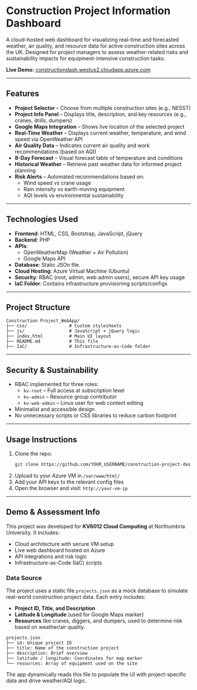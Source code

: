 # Construction Project Information Dashboard

A cloud-hosted web dashboard for visualizing real-time and forecasted weather, air quality, and resource data for active construction sites across the UK. Designed for project managers to assess weather-related risks and sustainability impacts for equipment-intensive construction tasks.

**Live Demo:** [constructiondash.westus2.cloudapp.azure.com](https://constructiondash.westus2.cloudapp.azure.com/)

---

## Features

- **Project Selector** – Choose from multiple construction sites (e.g., NESST)
- **Project Info Panel** – Displays title, description, and key resources (e.g., cranes, drills, dumpers)
- **Google Maps Integration** – Shows live location of the selected project
- **Real-Time Weather** – Displays current weather, temperature, and wind speed via OpenWeather API
- **Air Quality Data** – Indicates current air quality and work recommendations (based on AQI)
- **8-Day Forecast** – Visual forecast table of temperature and conditions
- **Historical Weather** – Retrieve past weather data for informed project planning
- **Risk Alerts** – Automated recommendations based on:
  - Wind speed vs crane usage
  - Rain intensity vs earth-moving equipment
  - AQI levels vs environmental sustainability

---

## Technologies Used

- **Frontend**: HTML, CSS, Bootstrap, JavaScript, jQuery
- **Backend**: PHP
- **APIs**:
  - OpenWeatherMap (Weather + Air Pollution)
  - Google Maps API
- **Database**: Static JSOn file.
- **Cloud Hosting**: Azure Virtual Machine (Ubuntu)
- **Security**: RBAC (root, admin, web admin users), secure API key usage
- **IaC Folder**: Contains infrastructure provisioning scripts/configs

---

## Project Structure

```
Construction Project_WebApp/
├── css/                # Custom stylesheets
├── js/                 # JavaScript + jQuery logic
├── index.html          # Main UI layout
├── README.md           # This file
├── IaC/                # Infrastructure-as-Code folder
```

---

## Security & Sustainability

- RBAC implemented for three roles:
  - `kv-root` – Full access at subscription level
  - `kv-admin` – Resource group contributor
  - `kv-web-admin` – Linux user for web content editing
- Minimalist and accessible design
- No unnecessary scripts or CSS libraries to reduce carbon footprint

---

## Usage Instructions

1. Clone the repo:
   ```bash
   git clone https://github.com/YOUR_USERNAME/construction-project-dashboard.git
   ```
2. Upload to your Azure VM in `/var/www/html/`
3. Add your API keys to the relevant config files
4. Open the browser and visit: `http://your-vm-ip`

---

## Demo & Assessment Info

This project was developed for **KV6012 Cloud Computing** at Northumbria University. It includes:

- Cloud architecture with secure VM setup
- Live web dashboard hosted on Azure
- API integrations and risk logic
- Infrastructure-as-Code (IaC) scripts

### Data Source

The project uses a static file `projects.json` as a mock database to simulate real-world construction project data. Each entry includes:

- **Project ID, Title, and Description**
- **Latitude & Longitude** (used for Google Maps marker)
- **Resources** like cranes, diggers, and dumpers, used to determine risk based on weather/air quality.

```
projects.json
├── id: Unique project ID
├── title: Name of the construction project
├── description: Brief overview
├── latitude / longitude: Coordinates for map marker
└── resources: Array of equipment used on the site
```

The app dynamically reads this file to populate the UI with project-specific data and drive weather/AQI logic.
